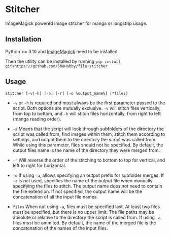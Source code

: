 # Stitcher
ImageMagick powered image stitcher for manga or longstrip usage.

## Installation 
Python >= 3.10 and [ImageMagick](https://imagemagick.org/script/download.php) need to be installed.

Then the utility can be installed by running `pip install git+https://github.com/ShoHabby/file-stitcher`

## Usage
`stitcher [-v|-h] [-a] [-r] [-o %output_name%] [*files]`

- `-v` or `-h` is required and must always be the first parameter passed to the script. Both options are mutually exclusive.
`-v` will stitch files vertically, from top to bottom, and `-h` will stitch files horizontally, from right to left (manga reading order).

- `-a` Means that the script will look through subfolders of the directory the script was called from, find images within them, stitch them according to settings,
and output them to the directory the script was called from. While using this parameter, files should not be specified.
By default, the output files name is the name of the directory they were merged from.

- `-r` Will reverse the order of the stitching to bottom to top for vertical, and left to right for horizontal.

- `-o` If using `-a`, allows specifying an output prefix for subfolder merges. If `-a` is not used, specifies the name of the output file when manually specifying the files to stitch.
The output name does not need to contain the file extension. If not specified, the output name will be the concatenation of all the input file names.

- `files` When not using `-a`, files must be specified last. At least two files must be specified, but there is no upper limit.
The file paths may be absolute or relative to the directory the script is called from. If using `-a`, files *must* be ommited.
By default, the name of the merged file is the concatenation of the names of the input files.
